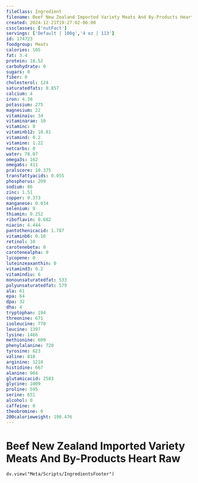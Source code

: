 ```yaml
---
fileClass: Ingredient
filename: Beef New Zealand Imported Variety Meats And By-Products Heart Raw
created: 2024-12-21T19:27:02-06:00
cssclasses: ['nutFact']
servings: ['Default | 100g','4 oz | 113']
id: 174723
foodgroup: Meats
calories: 105
fat: 3.4
protein: 18.52
carbohydrate: 0
sugars: 0
fiber: 0
cholesterol: 124
saturatedfats: 0.857
calcium: 4
iron: 4.38
potassium: 275
magnesium: 22
vitaminaiu: 34
vitaminarae: 10
vitaminc: 0
vitaminb12: 10.81
vitamind: 0.2
vitamine: 1.22
netcarbs: 0
water: 78.07
omega3s: 162
omega6s: 411
pralscore: 10.375
transfattyacids: 0.055
phosphorus: 209
sodium: 86
zinc: 1.51
copper: 0.373
manganese: 0.034
selenium: 9
thiamin: 0.252
riboflavin: 0.682
niacin: 4.444
pantothenicacid: 1.787
vitaminb6: 0.16
retinol: 10
carotenebeta: 0
carotenealpha: 0
lycopene: 0
luteinzeaxanthin: 0
vitamind3: 0.2
vitamindiu: 6
monounsaturatedfat: 533
polyunsaturatedfat: 579
ala: 61
epa: 64
dpa: 32
dha: 4
tryptophan: 194
threonine: 671
isoleucine: 770
leucine: 1397
lysine: 1466
methionine: 609
phenylalanine: 720
tyrosine: 623
valine: 818
arginine: 1218
histidine: 667
alanine: 964
glutamicacid: 2583
glycine: 1009
proline: 595
serine: 651
alcohol: 0
caffeine: 0
theobromine: 0
200calorieweight: 190.476
---
```


# Beef New Zealand Imported Variety Meats And By-Products Heart Raw

```dataviewjs
dv.view("Meta/Scripts/IngredientsFooter")
```